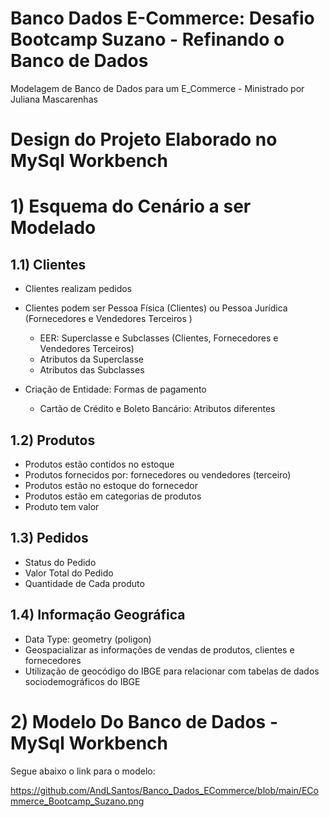 # Banco Dados E-Commerce: Desafio Bootcamp Suzano - Refinando o Banco de Dados
Modelagem de Banco de Dados para um E_Commerce - Ministrado por Juliana Mascarenhas

# Design do Projeto Elaborado no MySql Workbench

# 1) Esquema do Cenário a ser Modelado
## 1.1) Clientes
- Clientes realizam pedidos
- Clientes podem ser Pessoa Física (Clientes) ou Pessoa Jurídica (Fornecedores e Vendedores Terceiros )
    - EER: Superclasse e Subclasses (Clientes, Fornecedores e Vendedores Terceiros)
  -   Atributos da Superclasse
  -   Atributos das Subclasses
    
- Criação de Entidade: Formas de pagamento
  - Cartão de Crédito e Boleto Bancário: Atributos diferentes   

## 1.2) Produtos
- Produtos estão contidos no estoque
- Produtos fornecidos por: fornecedores ou vendedores (terceiro)
- Produtos estão no estoque do fornecedor
- Produtos estão em categorias de produtos
- Produto tem valor

## 1.3) Pedidos
- Status do Pedido
- Valor Total do Pedido
- Quantidade de Cada produto

## 1.4) Informação Geográfica
- Data Type: geometry (poligon)
- Geospacializar as informações de vendas de produtos, clientes e fornecedores
- Utilização de geocódigo do IBGE para relacionar com tabelas de dados sociodemográficos do IBGE

# 2) Modelo Do Banco de Dados - MySql Workbench

Segue abaixo o link para o modelo:


https://github.com/AndLSantos/Banco_Dados_ECommerce/blob/main/ECommerce_Bootcamp_Suzano.png

















